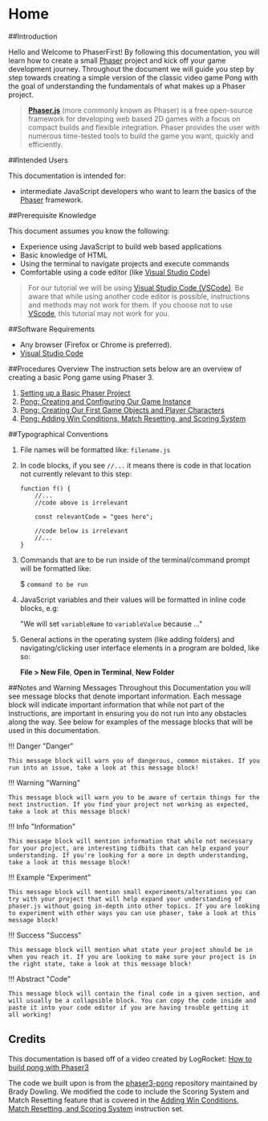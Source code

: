# Home

##Introduction

Hello and Welcome to PhaserFirst! By following this documentation, you will learn how to create a small [Phaser][1] project and kick off your game development journey. Throughout the document we will guide you step by step towards creating a simple version of the classic video game Pong with the goal of understanding the fundamentals of what makes up a Phaser project.
> **[Phaser.js][1]** (more commonly known as Phaser) is a free open-source framework for developing web based 2D games with a focus on compact builds and flexible integration. Phaser provides the user with numerous time-tested tools to build the game you want, quickly and efficiently. 

##Intended Users

This documentation is intended for:

- intermediate JavaScript developers who want to learn the basics of the [Phaser][1] framework.

##Prerequisite Knowledge

This document assumes you know the following:

- Experience using JavaScript to build web based applications
- Basic knowledge of HTML
- Using the terminal to navigate projects and execute commands
- Comfortable using a code editor (like [Visual Studio Code][2])

> For our tutorial we will be using [Visual Studio Code (VSCode)][2]. Be aware that while using another code editor is possible, instructions and methods may not work for them. If you choose not to use [VScode][2], this tutorial may not work for you.

##Software Requirements

- Any browser (Firefox or Chrome is preferred).
- [Visual Studio Code][2]

##Procedures Overview
The instruction sets below are an overview of creating a basic Pong game using Phaser 3.

1. [Setting up a Basic Phaser Project](01-setting-up.md)
2. [Pong: Creating and Configuring Our Game Instance ](02-configuring-creating-game-instance.md)
3. [Pong: Creating Our First Game Objects and Player Characters](03-creating-game-objects.md)
4. [Pong: Adding Win Conditions, Match Resetting, and Scoring System](04-final-features.md)

##Typographical Conventions

1. File names will be formatted like: `filename.js`
2. In code blocks, if you see `//...` it means there is code in that location not currently relevant to this step:

    ```JS
    function f() {
        //...
        //code above is irrelevant

        const relevantCode = "goes here";
        
        //code below is irrelevant
        //...
    }
    ```

3. Commands that are to be run inside of the terminal/command prompt will be formatted like: 

    $ `command to be run`

4. JavaScript variables and their values will be formatted in inline code blocks, e.g: 

    "We will set `variableName` to `variableValue` because ..."
    
5. General actions in the operating system (like adding folders) and navigating/clicking user interface elements in a program are bolded, like so:

    **File > New File**, **Open in Terminal**, **New Folder**

    


##Notes and Warning Messages
Throughout this Documentation you will see message blocks that denote important information. Each message block will indicate important information that while not part of the instructions, are important in ensuring you do not run into any obstacles along the way. See below for examples of the message blocks that will be used in this documentation.

!!! Danger "Danger"

    This message block will warn you of dangerous, common mistakes. If you run into an issue, take a look at this message block! 

!!! Warning "Warning"

    This message block will warn you to be aware of certain things for the next instruction. If you find your project not working as expected, take a look at this message block!

!!! Info "Information"

    This message block will mention information that while not necessary for your project, are interesting tidbits that can help expand your understanding. If you're looking for a more in depth understanding, take a look at this message block!

!!! Example "Experiment"

    This message block will mention small experiments/alterations you can try with your project that will help expand your understanding of phaser.js without going in-depth into other topics. If you are looking to experiment with other ways you can use phaser, take a look at this message block!

!!! Success "Success"

    This message block will mention what state your project should be in when you reach it. If you are looking to make sure your project is in the right state, take a look at this message block!
    
!!! Abstract "Code"

    This message block will contain the final code in a given section, and will usually be a collapsible block. You can copy the code inside and paste it into your code editor if you are having trouble getting it all working!
    
## Credits
This documentation is based off of a video created by LogRocket: [How to build pong with Phaser3](https://www.youtube.com/watch?v=itXXERREvx8)

The code we built upon is from the [phaser3-pong](https://github.com/bradydowling/phaser3-pong) repository maintained by Brady Dowling. We modified the code to include the Scoring System and Match Resetting feature that is covered in the [Adding Win Conditions, Match Resetting, and Scoring System](04-final-features.md) instruction set.

[1]: https://phaser.io/
[2]: https://code.visualstudio.com/
